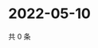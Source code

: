 # 2022-05-10

共 0 条

<!-- BEGIN WEIBO -->
<!-- 最后更新时间 Tue May 10 2022 16:20:37 GMT+0800 (China Standard Time) -->

<!-- END WEIBO -->
